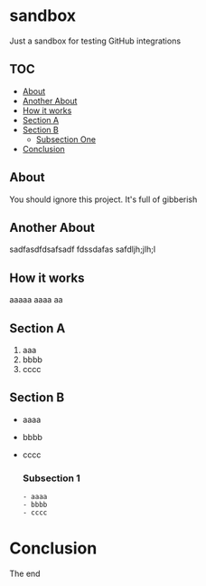 # sandbox
Just a sandbox for testing GitHub integrations

## TOC

* [About](#about)
* [Another About](#another-about)
* [How it works](#how-it-works)
* [Section A](#section-a)
* [Section B](#section-b)
     * [Subsection One](#subsection-1) 
* [Conclusion](#conclusion)


## About

You should ignore this project. It's full of gibberish 

## Another About

sadfasdfdsafsadf
fdssdafas
safdljh;jlh;l

## How it works

aaaaa
aaaa
aa

## Section A

1) aaa
2) bbbb 
3) cccc

## Section B

- aaaa
- bbbb
- cccc

     ### Subsection 1
      - aaaa
      - bbbb
      - cccc

# Conclusion

The end 
